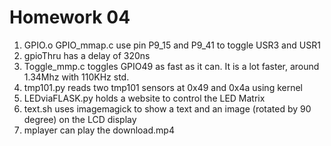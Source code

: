 # Homework 04
1. GPIO.o GPIO_mmap.c use pin P9_15 and P9_41 to toggle USR3 and USR1
2. gpioThru has a delay of 320ns
3. Toggle_mmp.c toggles GPIO49 as fast as it can. It is a lot faster, around 1.34Mhz with 110KHz std.  
4. tmp101.py reads two tmp101 sensors at 0x49 and 0x4a using kernel
5. LEDviaFLASK.py holds a website to control the LED Matrix
6. text.sh uses imagemagick to show a text and an image (rotated by 90 degree) on the LCD display
7. mplayer can play the download.mp4
